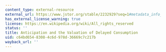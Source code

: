 ```yaml
---
content_type: external-resource
external_url: https://www.jstor.org/stable/2232929?seq=1#metadata_info_tab_contents
has_external_license_warning: true
license: https://en.wikipedia.org/wiki/All_rights_reserved
status: ''
title: Anticipation and the Valuation of Delayed Consumption
uid: c64bd654-8308-4c6d-978d-36669c7c217b
wayback_url: ''
---
```

